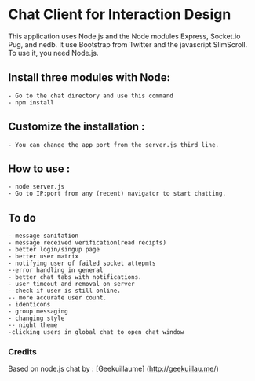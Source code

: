 Chat Client for Interaction Design
===

This application uses Node.js and the Node modules Express, Socket.io Pug, and nedb.
It use Bootstrap from Twitter and the javascript SlimScroll.
To use it, you need Node.js.

## Install three modules with Node:
	- Go to the chat directory and use this command
	- npm install

## Customize the installation :

	- You can change the app port from the server.js third line.

## How to use :

	- node server.js
	- Go to IP:port from any (recent) navigator to start chatting.

## To do
	- message sanitation
	- message received verification(read recipts)
	- better login/singup page
	- better user matrix
	- notifying user of failed socket attepmts
	--error handling in general
	- better chat tabs with notifications.
	- user timeout and removal on server
	--check if user is still online.
	-- more accurate user count.
	- identicons
	- group messaging
	- changing style
	-- night theme
	-clicking users in global chat to open chat window
	

### Credits

Based on node.js chat by : [Geekuillaume] (http://geekuillau.me/)


